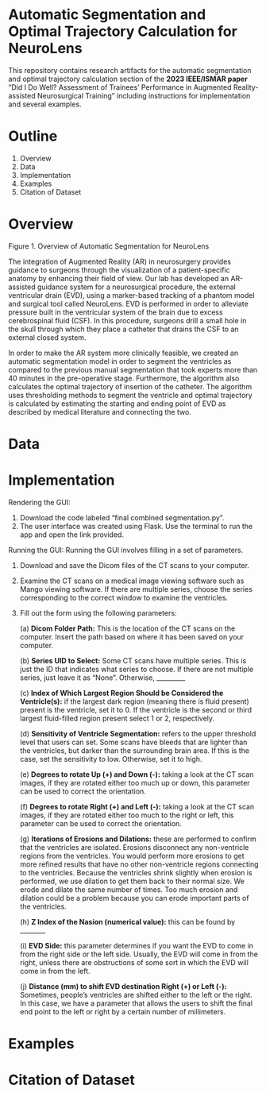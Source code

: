 # Automatic Segmentation and Optimal Trajectory Calculation for NeuroLens
This repository contains research artifacts for the automatic segmentation and optimal trajectory calculation section of the **2023 IEEE/ISMAR paper** “Did I Do Well? Assessment of Trainees’ Performance in Augmented Reality-assisted Neurosurgical Training” including instructions for implementation and several examples.

# Outline
1. Overview
2. Data
3. Implementation
4. Examples
5. Citation of Dataset

# Overview

Figure 1. Overview of Automatic Segmentation for NeuroLens

The integration of Augmented Reality (AR) in neurosurgery provides guidance to surgeons through the visualization of a patient-specific anatomy by enhancing their field of view. Our lab has developed an AR-assisted guidance system for a neurosurgical procedure, the external ventricular drain (EVD), using a marker-based tracking of a phantom model and surgical tool called NeuroLens. EVD is performed in order to alleviate pressure built in the ventricular system of the brain due to excess cerebrospinal fluid (CSF). In this procedure, surgeons drill a small hole in the skull through which they place a catheter that drains the CSF to an external closed system.

In order to make the AR system more clinically feasible, we created an automatic segmentation model in order to segment the ventricles as compared to the previous manual segmentation that took experts more than 40 minutes in the pre-operative stage. Furthermore, the algorithm also calculates the optimal trajectory of insertion of the catheter. The algorithm uses thresholding methods to segment the ventricle and optimal trajectory is calculated by estimating the starting and ending point of EVD as described by medical literature and connecting the two.

 


# Data

# Implementation

Rendering the GUI:
1. Download the code labeled “final combined segmentation.py”.
2. The user interface was created using Flask. Use the terminal to run the app and open the link provided.


Running the GUI:
Running the GUI involves filling in a set of parameters.
1. Download and save the Dicom files of the CT scans to your computer.
2. Examine the CT scans on a medical image viewing software such as Mango viewing software. If there are multiple series, choose the series corresponding to the correct window to examine the ventricles. 
3. Fill out the form using the following parameters:

	(a) **Dicom Folder Path:** This is the location of the CT scans on the computer. Insert the path based on where it has been saved on your computer.

	(b) **Series UID to Select:** Some CT scans have multiple series. This is just the ID that indicates what series to choose. If there are not multiple series, just leave it as “None”. Otherwise, _________

	(c) **Index of Which Largest Region Should be Considered the Ventricle(s):** if the largest dark region (meaning there is fluid present) present is the ventricle, set it to 0. If the ventricle is the second or third largest fluid-filled region present select 1 or 2, respectively. 

	(d) **Sensitivity of Ventricle Segmentation:** refers to the upper threshold level that users can set. Some scans have bleeds that are lighter than the ventricles, but darker than the surrounding brain area. If this is the case, set the sensitivity to low. Otherwise, set it to high.

	(e) **Degrees to rotate Up (+) and Down (-):** taking a look at the CT scan images, if they are rotated either too much up or down, this parameter can be used to correct the orientation. 

	(f) **Degrees to rotate Right (+) and Left (-):** taking a look at the CT scan images, if they are rotated either too much to the right or left, this parameter can be used to correct the orientation. 

	(g) **Iterations of Erosions and Dilations:** these are performed to confirm that the ventricles are isolated. Erosions disconnect any non-ventricle regions from the ventricles. You would perform more erosions to get more refined results that have no other non-ventricle regions connecting to the ventricles. Because the ventricles shrink slightly when erosion is performed, we use dilation to get them back to their normal size. We erode and dilate the same number of times. Too much erosion and dilation could be a problem because you can erode important parts of the ventricles. 

	(h) **Z Index of the Nasion (numerical value):** this can be found by ________

	(i) **EVD Side:** this parameter determines if you want the EVD to come in from the right side or the left side. Usually, the EVD will come in from the right, unless there are obstructions of some sort in which the EVD will come in from the left.

	(j) **Distance (mm) to shift EVD destination Right (+) or Left (-):** Sometimes, people’s ventricles are shifted either to the left or the right. In this case, we have a parameter that allows the users to shift the final end point to the left or right by a certain number of millimeters.




# Examples

# Citation of Dataset
